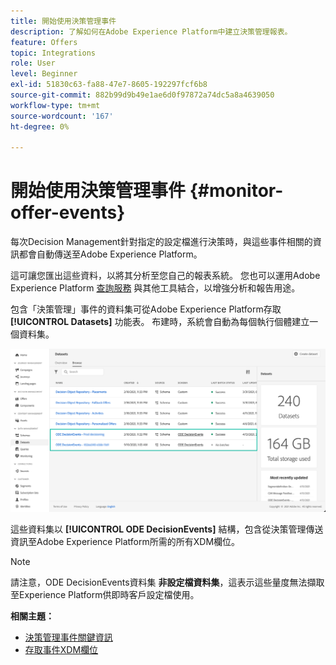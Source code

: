 ```yaml
---
title: 開始使用決策管理事件
description: 了解如何在Adobe Experience Platform中建立決策管理報表。
feature: Offers
topic: Integrations
role: User
level: Beginner
exl-id: 51830c63-fa88-47e7-8605-192297fcf6b8
source-git-commit: 882b99d9b49e1ae6d0f97872a74dc5a8a4639050
workflow-type: tm+mt
source-wordcount: '167'
ht-degree: 0%

---
```


# 開始使用決策管理事件 {#monitor-offer-events}

每次Decision Management針對指定的設定檔進行決策時，與這些事件相關的資訊都會自動傳送至Adobe Experience Platform。

這可讓您匯出這些資料，以將其分析至您自己的報表系統。 您也可以運用Adobe Experience Platform [查詢服務](https://experienceleague.adobe.com/docs/experience-platform/query/home.html) 與其他工具結合，以增強分析和報告用途。

包含「決策管理」事件的資料集可從Adobe Experience Platform存取 **[!UICONTROL Datasets]** 功能表。 布建時，系統會自動為每個執行個體建立一個資料集。

![](../assets/events-datasets-list.png)

這些資料集以 **[!UICONTROL ODE DecisionEvents]** 結構，包含從決策管理傳送資訊至Adobe Experience Platform所需的所有XDM欄位。

>[!NOTE]
>
>請注意，ODE DecisionEvents資料集 **非設定檔資料集**，這表示這些量度無法擷取至Experience Platform供即時客戶設定檔使用。

**相關主題：**

* [決策管理事件關鍵資訊](../reports/key-information.md)
* [存取事件XDM欄位](../reports/xdm-fields.md)
